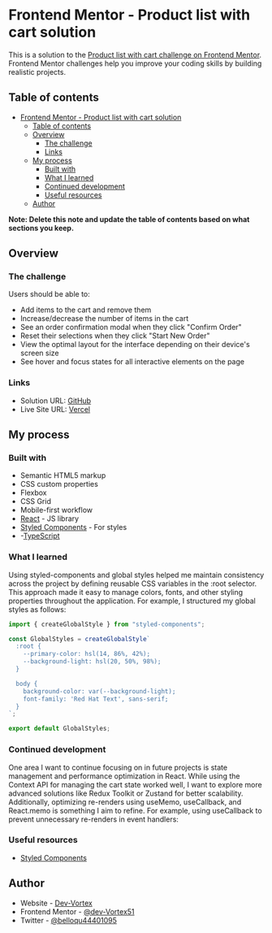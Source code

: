 # Frontend Mentor - Product list with cart solution

This is a solution to the [Product list with cart challenge on Frontend Mentor](https://www.frontendmentor.io/challenges/product-list-with-cart-5MmqLVAp_d). Frontend Mentor challenges help you improve your coding skills by building realistic projects.

## Table of contents

- [Frontend Mentor - Product list with cart solution](#frontend-mentor---product-list-with-cart-solution)
  - [Table of contents](#table-of-contents)
  - [Overview](#overview)
    - [The challenge](#the-challenge)
    - [Links](#links)
  - [My process](#my-process)
    - [Built with](#built-with)
    - [What I learned](#what-i-learned)
    - [Continued development](#continued-development)
    - [Useful resources](#useful-resources)
  - [Author](#author)

**Note: Delete this note and update the table of contents based on what sections you keep.**

## Overview

### The challenge

Users should be able to:

- Add items to the cart and remove them
- Increase/decrease the number of items in the cart
- See an order confirmation modal when they click "Confirm Order"
- Reset their selections when they click "Start New Order"
- View the optimal layout for the interface depending on their device's screen size
- See hover and focus states for all interactive elements on the page

### Links

- Solution URL: [GitHub](https://github.com/dev-Vortex51/Produc-list-with-cart)
- Live Site URL: [Vercel](https://produc-list-with-cart.vercel.app/)

## My process

### Built with

- Semantic HTML5 markup
- CSS custom properties
- Flexbox
- CSS Grid
- Mobile-first workflow
- [React](https://reactjs.org/) - JS library
- [Styled Components](https://styled-components.com/) - For styles
- -[TypeScript](https://www.typescriptlang.org/)

### What I learned

Using styled-components and global styles helped me maintain consistency across the project by defining reusable CSS variables in the :root selector. This approach made it easy to manage colors, fonts, and other styling properties throughout the application. For example, I structured my global styles as follows:

```js
import { createGlobalStyle } from "styled-components";

const GlobalStyles = createGlobalStyle`
  :root {
    --primary-color: hsl(14, 86%, 42%);
    --background-light: hsl(20, 50%, 98%);
  }

  body {
    background-color: var(--background-light);
    font-family: 'Red Hat Text', sans-serif;
  }
`;

export default GlobalStyles;
```

### Continued development

One area I want to continue focusing on in future projects is state management and performance optimization in React. While using the Context API for managing the cart state worked well, I want to explore more advanced solutions like Redux Toolkit or Zustand for better scalability. Additionally, optimizing re-renders using useMemo, useCallback, and React.memo is something I aim to refine. For example, using useCallback to prevent unnecessary re-renders in event handlers:

### Useful resources

- [Styled Components](https://styled-components.com/)

## Author

- Website - [Dev-Vortex](https://github.com/dev-Vortex51)
- Frontend Mentor - [@dev-Vortex51](https://www.frontendmentor.io/profile/dev-Vortex51)
- Twitter - [@belloqu44401095](https://x.com/belloqu44401095)
